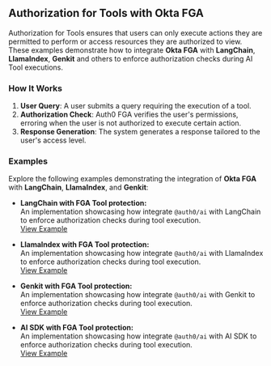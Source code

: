 ## Authorization for Tools with Okta FGA

Authorization for Tools ensures that users can only execute actions they are permitted to perform or access resources they are authorized to view. These examples demonstrate how to integrate **Okta FGA** with **LangChain**, **LlamaIndex**, **Genkit** and others to enforce authorization checks during AI Tool executions.

### How It Works

1. **User Query**: A user submits a query requiring the execution of a tool.
2. **Authorization Check**: Auth0 FGA verifies the user's permissions, erroring when the user is not authorized to execute certain action.
3. **Response Generation**: The system generates a response tailored to the user's access level.

### Examples

Explore the following examples demonstrating the integration of **Okta FGA** with **LangChain**, **LlamaIndex**, and **Genkit**:

- **LangChain with FGA Tool protection:**  
   An implementation showcasing how integrate `@auth0/ai` with LangChain to enforce authorization checks during tool execution.  
   [View Example](/examples/authorization-for-tools/langchain/)

- **LlamaIndex with FGA Tool protection:**  
   An implementation showcasing how integrate `@auth0/ai` with LlamaIndex to enforce authorization checks during tool execution.  
   [View Example](/examples/authorization-for-tools/llamaindex/)

- **Genkit with FGA Tool protection:**  
   An implementation showcasing how integrate `@auth0/ai` with Genkit to enforce authorization checks during tool execution.  
  [View Example](/examples/authorization-for-tools/genkit/)

- **AI SDK with FGA Tool protection:**  
   An implementation showcasing how integrate `@auth0/ai` with AI SDK to enforce authorization checks during tool execution.  
  [View Example](/examples/authorization-for-tools/ai-sdk/)
